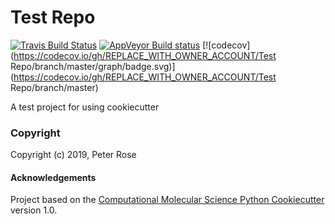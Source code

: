 Test Repo
==============================
[//]: # (Badges)
[![Travis Build Status](https://travis-ci.org/pwrose/test_repo.png)](https://travis-ci.org/pwrose/test_repo)
[![AppVeyor Build status](https://ci.appveyor.com/api/projects/status/6daqeaj33ext6uea/branch/master?svg=true)](https://ci.appveyor.com/project/pwrose/test-repo/branch/master)
[![codecov](https://codecov.io/gh/REPLACE_WITH_OWNER_ACCOUNT/Test Repo/branch/master/graph/badge.svg)](https://codecov.io/gh/REPLACE_WITH_OWNER_ACCOUNT/Test Repo/branch/master)

A test project for using cookiecutter

### Copyright

Copyright (c) 2019, Peter Rose


#### Acknowledgements
 
Project based on the 
[Computational Molecular Science Python Cookiecutter](https://github.com/molssi/cookiecutter-cms) version 1.0.
